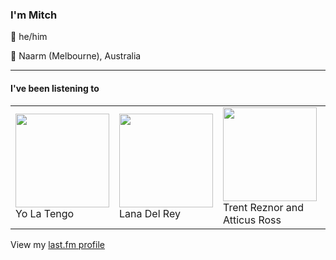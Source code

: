 <article><h3>I&#x27;m Mitch</h3><section><p>👨 he/him</p><p>📍 Naarm (Melbourne), Australia</p></section><hr/><section><h4>I&#x27;ve been listening to</h4><table><tbody><td><img src="https://lastfm.freetls.fastly.net/i/u/174s/a073ac85e2fb427e99cb2d154af8935b.png" height="150px" alt="" role="presentation"/><br/>Yo La Tengo</td><td><img src="https://lastfm.freetls.fastly.net/i/u/174s/99434582a5da4b9293ecfe754e0729ab.png" height="150px" alt="" role="presentation"/><br/>Lana Del Rey</td><td><img src="https://lastfm.freetls.fastly.net/i/u/174s/44d470d009d24d658d0d2b2bcaa2bcd2.png" height="150px" alt="" role="presentation"/><br/>Trent Reznor and Atticus Ross</td><td><img src="https://lastfm.freetls.fastly.net/i/u/174s/6c435df6ae44422c968542ef9d267944.png" height="150px" alt="" role="presentation"/><br/>The Knife</td><td><img src="https://lastfm.freetls.fastly.net/i/u/174s/7860c303862f4cd1d1101f7e5726661b.png" height="150px" alt="" role="presentation"/><br/>Doechii</td></tbody></table><span>View my <a href="https://www.last.fm/user/my-slab">last.fm profile</a></span></section></article>